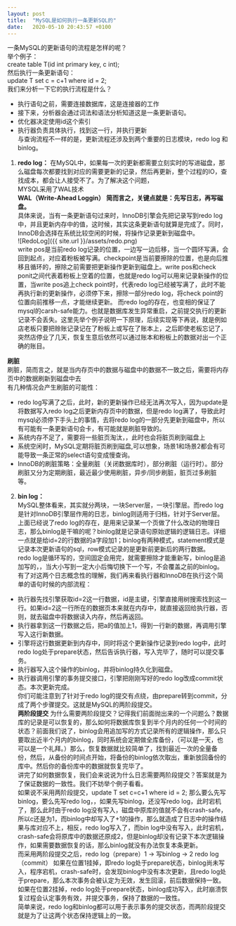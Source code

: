```yaml
---
layout: post
title:  "MySQL是如何执行一条更新SQL的"
date:   2020-05-10 20:43:57 +0100
---
```


一条MySQL的更新语句的流程是怎样的呢？     
举个例子：      
create table T(id int primary key, c int);      
然后执行一条更新语句：     
update T set c = c+1 where id = 2;       
我们来分析一下它的执行流程是什么？   
- 执行语句之前，需要连接数据库，这是连接器的工作     
- 接下来，分析器会通过词法和语法分析知道这是一条更新语句。     
- 优化器决定使用id这个索引    
- 执行器负责具体执行，找到这一行，并执行更新     
与查询流程不一样的是，更新流程还涉及到两个重要的日志模块，redo log 和 binlog。

1. **redo log：**
在MySQL中，如果每一次的更新都需要立刻实时的写进磁盘，那么磁盘每次都要找到对应的需要更新的记录，然后再更新，整个过程的IO，查找成本，都会让人接受不了。为了解决这个问题，    
MYSQL采用了WAL技术      
**WAL（Write-Ahead Loggin）**
**简而言之，关键点就是：先写日志，再写磁盘。**      
具体来说，当有一条更新语句过来时，InnoDB引擎会先把记录写到redo log中，并且更新内存中的值，这时候，其实这条更新语句就算是完成了。同时，InnoDB会选择在系统比较空闲的时候，将操作记录更新到磁盘中。     
![RedoLog]({{ site.url }}/assets/redo.png)     
write pos是当前redo log记录的位置，一边写一边后移，当一个圆环写满，会回到起点，对应着粉板被写满。checkpoint是当前要擦除的位置，也是向后推移且循环的，擦除之前需要把更新操作更新到磁盘上。write pos和check ponit之间代表着粉板上空着的位置，也就是redo log可以用来记录新操作的位置，当write pos追上check point时，代表redo log已经被写满了，此时不能再执行新的更新操作，必须停下来，擦除一部分redo log，将check point的位置向前推移一点，才能继续更新。
而redo log的存在，也变相的保证了mysql的carsh-safe能力。也就是数据库发生异常重启，之前提交执行的更新记录不会丢失。这里先举个例子说明一下原理，后续实现等下再说，就是例如店老板只要把赊账记录记在了粉板上或写在了账本上，之后即使老板忘记了，突然店停业了几天，恢复生意后依然可以通过账本和粉板上的数据对出一个正确的账目。     

**刷脏**     
刷脏，简而言之，就是当内存页中的数据与磁盘中的数据不一致之后，需要将内存页中的数据刷新到磁盘中去       
有几种情况会产生刷脏的可能性：      
- redo log写满了之后，此时，新的更新操作已经无法再次写入，因为update是将数据写入redo log之后更新内存页中的数据，但是redo log满了，导致此时mysql必须停下手头上的事情，去将redo log的一部分先更新到磁盘中，所以有可能有一条更新语句会卡，有可能就是刷脏导致的。
- 系统内存不足了，需要将一些脏页淘汰，，此时也会将脏页刷到磁盘上
- 系统空闲时，MySQL定期将脏页刷到磁盘,可以想象，场景1和场景2都会有可能导致一条正常的select语句变成慢查询。    
- InnoDB的刷脏策略：全量刷脏（关闭数据库时），部分刷脏（运行时）。部分刷脏又分为定期刷脏，最近最少使用刷脏，异步/同步刷脏，脏页过多刷脏等。

2. **bin log：**   
MySQL整体看来，其实就分两块，一块Server层，一块引擎层。而redo log是针对InnoDB引擎层作用的日志，binlog则适用于归档，针对于Server层。
上面已经说了redo log的存在，是用来记录某一个页做了什么改动的物理日志，那么binlog是干嘛的呢？binlog就是记录语句原始逻辑的逻辑日志。详细一点就是给id=2的行数据的a字段加1；binlog有两种模式，statement模式是记录本次更新语句的sql，row模式记录的是更新前更新后的两行数据。     
redo log是循环写的，空间固定会用完，就需要擦除才能重新写，binlog是追加写的，，当大小写到一定大小后悔切换下一个写，不会覆盖之前的binlog。   
有了对这两个日志概念性的理解，我们再来看执行器和InnoDB在执行这个简单的语句时候的内部流程：     
- 执行器先找引擎获取id=2这一行数据，id是主键，引擎直接用树搜索找到这一行。如果id=2这一行所在的数据页本来就在内存中，就直接返回给执行器，否则，就去磁盘中将数据读入内存，然后再返回。
- 执行器拿到这一行数据之后，把a的值加上1，得到一行新的数据，再调用引擎写入这行新数据。
- 引擎将这行数据更新到内存中，同时将这个更新操作记录到redo log中，此时redo log处于prepare状态，然后告诉执行器，写入完毕了，随时可以提交事务。
- 执行器写入这个操作的binlog，并将binlog持久化到磁盘。
- 执行器调用引擎的事务提交接口，引擎把刚刚写好的redo log改成commit状态。本次更新完成。  
你们可能注意到了针对于redo log的提交有点绕，由prepare转到commit，分成了两个步骤提交。这就是MySQL的两阶段提交。    
**两阶段提交**
为什么需要两阶段提交？记得我们前面抛出来的一个问题么？数据库的记录是可以恢复的，那么如何将数据库恢复到半个月内的任何一个时间的状态？前面我们说了，binlog会用追加写的方式记录所有的逻辑操作，那么只要取出近半个月内的binlog，同时系统会定期做全库备份，（可以是一天，也可以是一个礼拜。）那么，恢复数据就比较简单了，找到最近一次的全量备份，然后，从备份的时间点开始，将备份的binlog依次取出，重新放回备份的库中。然后你的备份库中的数据就恢复完毕了。      
讲完了如何数据恢复，我们会来说说为什么日志需要两阶段提交？答案就是为了保证数据的一致性。我们不妨举个例子看看。    
如果说不采用两阶段提交，update T set c=c+1 where id = 2; 那么要么先写binlog，要么先写redo log，，如果先写binlog，还没写redo log，此时宕机了，那么此时由于redo log没有写入，磁盘中原库的值就不会有crash-safe，所以c还是为1，而binlog中却写入了+1的操作，那么就造成了日志中的操作结果与库对应不上，相反，redo log写入了，而bin log中没有写入，此时宕机，crash-safe会将原库中的数据还原成2，但是binlog却没有记录下本次逻辑操作，如果需要数据恢复的话，那么binlog就没有办法恢复本条更新。    
而采用两阶段提交之后，redo log（prepare）1  ->  写binlog  -> 2 redo log（commit）
如果在位置1挂掉，即redo log处于prepare状态，binlog尚未写入，程序宕机，crash-safe时，会发现binlog中没有本次更新，且redo log处于prepare，那么本次事务会被认定为无效，发生回滚，前后数据保持一致。         
如果在位置2挂掉，redo log处于prepare状态，binlog成功写入，此时崩溃恢复过程会认定事务有效，并提交事务，保持了数据的一致性。     
简单来说，redo log和binlog都可以用于表示事务的提交状态，而两阶段提交就是为了让这两个状态保持逻辑上的一致。     